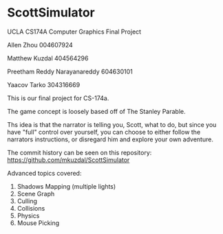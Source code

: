 # ScottSimulator
UCLA CS174A Computer Graphics Final Project

Allen Zhou 004607924

Matthew Kuzdal 404564296

Preetham Reddy Narayanareddy 604630101

Yaacov Tarko 304316669

This is our final project for CS-174a. 

The game concept is loosely based off of The Stanley Parable.

Ths idea is that the narrator is telling you, Scott, what to do, but since you have "full" control over yourself, you can choose to either follow the narrators instructions, or disregard him and explore your own adventure.

The commit history can be seen on this repository: https://github.com/mkuzdal/ScottSimulator

Advanced topics covered:
  1. Shadows Mapping (multiple lights)
  2. Scene Graph
  3. Culling
  4. Collisions
  5. Physics
  6. Mouse Picking
